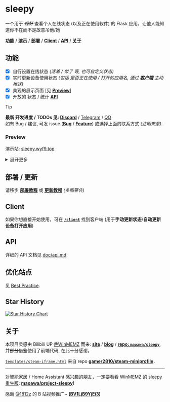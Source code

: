 # sleepy

一个用于 ~~*视奸*~~ 查看个人在线状态 (以及正在使用软件) 的 Flask 应用，让他人能知道你不在而不是故意吊他/她

[**功能**](#功能) / [**演示**](#preview) / [**部署**](#部署--更新) / [**Client**](#client) / [**API**](#api) / [**关于**](#关于)

## 功能

- [x] 自行设置在线状态 *(活着 / 似了 等, 也可自定义状态)*
- [x] 实时更新设备使用状态 *(包括 是否正在使用 / 打开的应用名, 通过 **[客户端](./client/README.md)** 主动推送)*
- [x] 美观的展示页面 [见 **[Preview](#preview)**]
- [x] 开放的 状态 / 统计 **[API](./doc/api.md)**

> [!TIP]
> **最新 开发进度 / TODOs 见: [Discord][link-dc]** / [Telegram][link-tg] / [QQ][link-qq]<br/>
> 如有 Bug / 建议, 可发 issue (**[Bug][link-issue-bug]** / **[Feature][link-issue-feature]**) 或选择上面的联系方式 *(注明来意)*.

### Preview

演示站: [sleepy.wyf9.top](https://sleepy.wyf9.top)

<details>

<summary>展开更多</summary>

    **开放预览站**: [sleepy-preview.wyf9.top](https://sleepy-preview.wyf9.top)  
    **HuggingFace** 部署预览: [wyf9-sleepy.hf.space](https://wyf9-sleepy.hf.space)  
    **Vercel** 部署预览: [sleepy-vercel.wyf9.top](https://sleepy-vercel.wyf9.top)  
    **开发服务器**: [请在 Discord 服务器获取](link-dc)

</details>

## 部署 / 更新

请移步 **[部署教程](./doc/deploy.md)** 或 **[更新教程](./doc/update.md)** *(多图警告)*

## Client

如果你想直接开始使用，可在 **[`/client`](./client/README.md)** 找到客户端 (用于**手动更新状态**/**自动更新设备打开应用**)

## API

详细的 API 文档见 [doc/api.md](./doc/api.md).

## 优化站点

见 [Best Practice](./doc/best_practice.md).

## Star History

[![Star History Chart](https://api.star-history.com/svg?repos=wyf9/sleepy&type=Date)](https://star-history.com/#wyf9/sleepy&Date)

## 关于

本项目灵感由 Bilibili UP [@WinMEMZ](https://space.bilibili.com/417031122) 而来: **[site](https://maao.cc/sleepy/)** / **[blog](https://www.maodream.com/archives/192/)** / **[repo: `maoawa/sleepy`](https://github.com/maoawa/sleepy)**, 并~~部分借鉴~~使用了前端代码, 在此十分感谢。

[`templates/steam-iframe.html`](./templates/steam-iframe.html) 来自 repo **[gamer2810/steam-miniprofile](https://github.com/gamer2810/steam-miniprofile).**

---

对智能家居 / Home Assistant 感兴趣的朋友，一定要看看 WinMEMZ 的 [sleepy 重生版](https://maao.cc/project-sleepy/): **[maoawa/project-sleepy](https://github.com/maoawa/project-sleepy)!**

感谢 [@1812z](https://github.com/1812z) 的 B 站视频推广~ **([BV1LjB9YjEi3](https://www.bilibili.com/video/BV1LjB9YjEi3))**

[link-dc]: https://wyf9.top/t/sleepy/dc
[link-tg]: https://wyf9.top/t/sleepy/tg
[link-qq]: https://wyf9.top/t/sleepy/qq
[link-issue-bug]: https://wyf9.top/t/sleepy/bug
[link-issue-feature]: https://wyf9.top/t/sleepy/feature
